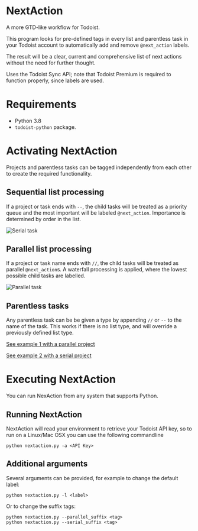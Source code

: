 NextAction
==========

A more GTD-like workflow for Todoist.

This program looks for pre-defined tags in every list and parentless task in your Todoist account to automatically add and remove `@next_action` labels.

The result will be a clear, current and comprehensive list of next actions without the need for further thought.

Uses the Todoist Sync API; note that Todoist Premium is required to function properly, since labels are used.

Requirements
============

* Python 3.8
* ```todoist-python``` package.

Activating NextAction
=====================

Projects and parentless tasks can be tagged independently from each other to create the required functionality.

Sequential list processing
--------------------------
If a project or task ends with `--`, the child tasks will be treated as a priority queue and the most important will be labeled `@next_action`. Importance is determined by order in the list.

![Serial task](https://i.imgur.com/SUkhPiE.gif)

Parallel list processing
------------------------
If a project or task name ends with `//`, the child tasks will be treated as parallel `@next_action`s.
A waterfall processing is applied, where the lowest possible child tasks are labelled.

![Parallel task](https://i.imgur.com/NPTLQ8B.gif)

Parentless tasks
------------------------
Any parentless task can be be given a type by appending `//` or `--` to the name of the task. This works if there is no list type, and will override a previously defined list type.

[See example 1 with a parallel project](https://i.imgur.com/d9Qfq0v.gif)

[See example 2 with a serial project](https://i.imgur.com/JfaAOzZ.gif)

Executing NextAction
====================

You can run NexAction from any system that supports Python.

Running NextAction
------------------

NextAction will read your environment to retrieve your Todoist API key, so to run on a Linux/Mac OSX you can use the following commandline

    python nextaction.py -a <API Key>

Additional arguments
------------------

Several arguments can be provided, for example to change the default label:

    python nextaction.py -l <label>

Or to change the suffix tags:

    python nextaction.py --parallel_suffix <tag>
    python nextaction.py --serial_suffix <tag>
    
